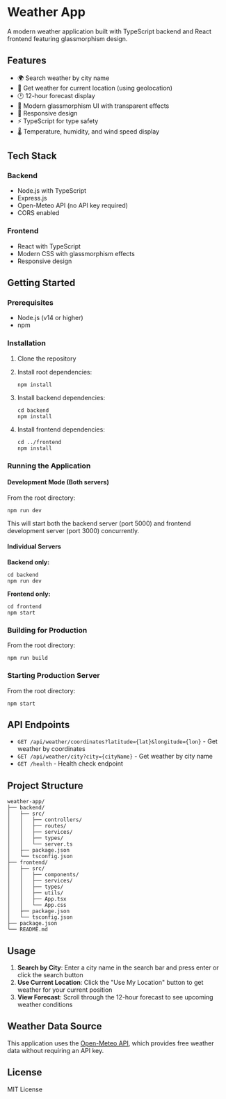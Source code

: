 # Weather App

A modern weather application built with TypeScript backend and React frontend featuring glassmorphism design.

## Features

- 🌍 Search weather by city name
- 📍 Get weather for current location (using geolocation)
- 🕐 12-hour forecast display
- 🎨 Modern glassmorphism UI with transparent effects
- 📱 Responsive design
- ⚡ TypeScript for type safety
- 🌡️ Temperature, humidity, and wind speed display

## Tech Stack

### Backend
- Node.js with TypeScript
- Express.js
- Open-Meteo API (no API key required)
- CORS enabled

### Frontend
- React with TypeScript
- Modern CSS with glassmorphism effects
- Responsive design

## Getting Started

### Prerequisites
- Node.js (v14 or higher)
- npm

### Installation

1. Clone the repository
2. Install root dependencies:
   ```
   npm install
   ```

3. Install backend dependencies:
   ```
   cd backend
   npm install
   ```

4. Install frontend dependencies:
   ```
   cd ../frontend
   npm install
   ```

### Running the Application

#### Development Mode (Both servers)
From the root directory:
```
npm run dev
```

This will start both the backend server (port 5000) and frontend development server (port 3000) concurrently.

#### Individual Servers

**Backend only:**
```
cd backend
npm run dev
```

**Frontend only:**
```
cd frontend
npm start
```

### Building for Production

From the root directory:
```
npm run build
```

### Starting Production Server

From the root directory:
```
npm start
```

## API Endpoints

- `GET /api/weather/coordinates?latitude={lat}&longitude={lon}` - Get weather by coordinates
- `GET /api/weather/city?city={cityName}` - Get weather by city name
- `GET /health` - Health check endpoint

## Project Structure

```
weather-app/
├── backend/
│   ├── src/
│   │   ├── controllers/
│   │   ├── routes/
│   │   ├── services/
│   │   ├── types/
│   │   └── server.ts
│   ├── package.json
│   └── tsconfig.json
├── frontend/
│   ├── src/
│   │   ├── components/
│   │   ├── services/
│   │   ├── types/
│   │   ├── utils/
│   │   ├── App.tsx
│   │   └── App.css
│   ├── package.json
│   └── tsconfig.json
├── package.json
└── README.md
```

## Usage

1. **Search by City**: Enter a city name in the search bar and press enter or click the search button
2. **Use Current Location**: Click the "Use My Location" button to get weather for your current position
3. **View Forecast**: Scroll through the 12-hour forecast to see upcoming weather conditions

## Weather Data Source

This application uses the [Open-Meteo API](https://open-meteo.com/), which provides free weather data without requiring an API key.

## License

MIT License
